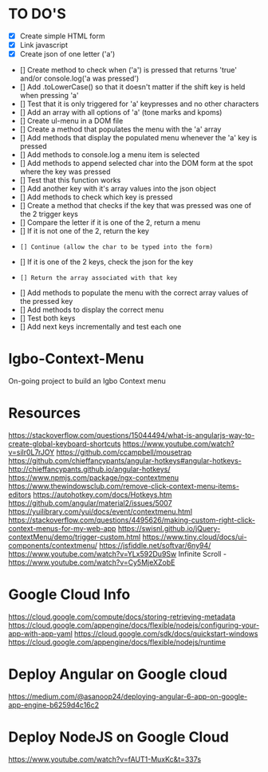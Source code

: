 # TO DO'S
- [x] Create simple HTML form
- [x] Link javascript
- [x] Create json of one letter ('a')
- [] Create method to check when ('a') is pressed that returns 'true' and/or console.log('a was pressed')
- [] Add .toLowerCase() so that it doesn't matter if the shift key is held when pressing 'a'
- [] Test that it is only triggered for 'a' keypresses and no other characters
- [] Add an array with all options of 'a' (tone marks and kpoms)
- [] Create ul-menu in a DOM file
- [] Create a method that populates the menu with the 'a' array
- [] Add methods that display the populated menu whenever the 'a' key is pressed
- [] Add methods to console.log a menu item is selected
- [] Add methods to append selected char into the DOM form at the spot where the key was pressed
- [] Test that this function works
- [] Add another key with it's array values into the json object
- [] Add methods to check which key is pressed
- [] Create a method that checks if the key that was pressed was one of the 2 trigger keys
-   [] Compare the letter if it is one of the 2, return a menu
-   [] If it is not one of the 2, return the key
-     [] Continue (allow the char to be typed into the form)
-   [] If it is one of the 2 keys, check the json for the key 
-     [] Return the array associated with that key
- [] Add methods to populate the menu with the correct array values of the pressed key
- [] Add methods to display the correct menu
- [] Test both keys
- [] Add next keys incrementally and test each one


# Igbo-Context-Menu
On-going project to build an Igbo Context menu

# Resources
https://stackoverflow.com/questions/15044494/what-is-angularjs-way-to-create-global-keyboard-shortcuts
https://www.youtube.com/watch?v=silr0L7rJOY
https://github.com/ccampbell/mousetrap
https://github.com/chieffancypants/angular-hotkeys#angular-hotkeys-
http://chieffancypants.github.io/angular-hotkeys/
https://www.npmjs.com/package/ngx-contextmenu
https://www.thewindowsclub.com/remove-click-context-menu-items-editors
https://autohotkey.com/docs/Hotkeys.htm
https://github.com/angular/material2/issues/5007
https://yuilibrary.com/yui/docs/event/contextmenu.html
https://stackoverflow.com/questions/4495626/making-custom-right-click-context-menus-for-my-web-app
https://swisnl.github.io/jQuery-contextMenu/demo/trigger-custom.html
https://www.tiny.cloud/docs/ui-components/contextmenu/
https://jsfiddle.net/softvar/6ny94/
https://www.youtube.com/watch?v=YLx592Du9Sw
Infinite Scroll - https://www.youtube.com/watch?v=Cy5MjeXZobE

# Google Cloud Info
https://cloud.google.com/compute/docs/storing-retrieving-metadata
https://cloud.google.com/appengine/docs/flexible/nodejs/configuring-your-app-with-app-yaml
https://cloud.google.com/sdk/docs/quickstart-windows
https://cloud.google.com/appengine/docs/flexible/nodejs/runtime

# Deploy Angular on Google cloud
https://medium.com/@asanoop24/deploying-angular-6-app-on-google-app-engine-b6259d4c16c2

# Deploy NodeJS on Google Cloud
https://www.youtube.com/watch?v=fAUT1-MuxKc&t=337s
